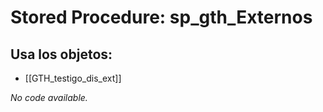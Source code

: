 # Stored Procedure: sp_gth_Externos

## Usa los objetos:
- [[GTH_testigo_dis_ext]]

*No code available.*
